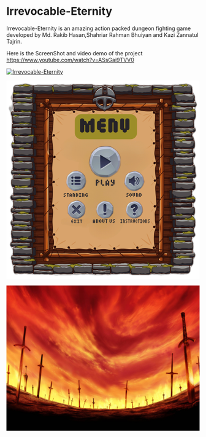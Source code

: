 # Irrevocable-Eternity
Irrevocable-Eternity is an amazing action packed dungeon fighting game developed by Md. Rakib Hasan,Shahriar Rahman Bhuiyan and Kazi Zannatul Tajrin.

Here is the ScreenShot and video demo of the project
https://www.youtube.com/watch?v=ASsGai9TVV0

[![Irrevocable-Eternity](https://img.youtube.com/vi/ASsGai9TVV0/0.jpg)](https://www.youtube.com/watch?v=ASsGai9TVV0)

![Gameplay Screenshot](https://github.com/AfnanRakib/Irrevocable-Eternity/blob/main/Irrevocable%20Eternity/menu/menuwindow.png)

![Gameplay Screenshot](https://github.com/AfnanRakib/Irrevocable-Eternity/blob/main/Irrevocable%20Eternity/menu/menuBG.jpg)
